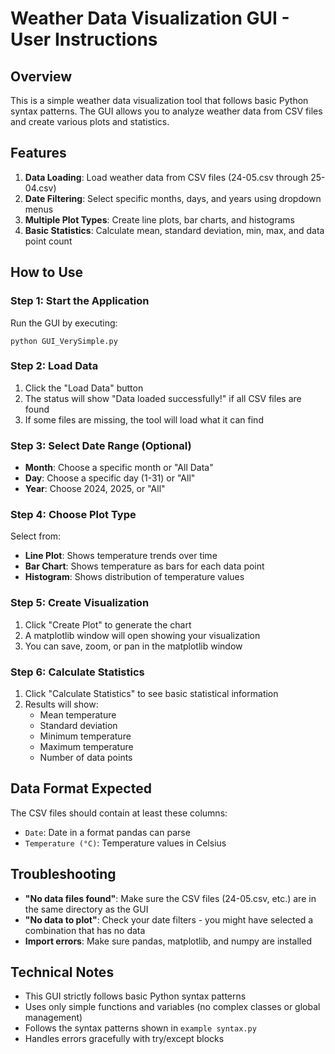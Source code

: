 # Weather Data Visualization GUI - User Instructions

## Overview
This is a simple weather data visualization tool that follows basic Python syntax patterns. The GUI allows you to analyze weather data from CSV files and create various plots and statistics.

## Features
1. **Data Loading**: Load weather data from CSV files (24-05.csv through 25-04.csv)
2. **Date Filtering**: Select specific months, days, and years using dropdown menus
3. **Multiple Plot Types**: Create line plots, bar charts, and histograms
4. **Basic Statistics**: Calculate mean, standard deviation, min, max, and data point count

## How to Use

### Step 1: Start the Application
Run the GUI by executing:
```
python GUI_VerySimple.py
```

### Step 2: Load Data
1. Click the "Load Data" button
2. The status will show "Data loaded successfully!" if all CSV files are found
3. If some files are missing, the tool will load what it can find

### Step 3: Select Date Range (Optional)
- **Month**: Choose a specific month or "All Data"
- **Day**: Choose a specific day (1-31) or "All"
- **Year**: Choose 2024, 2025, or "All"

### Step 4: Choose Plot Type
Select from:
- **Line Plot**: Shows temperature trends over time
- **Bar Chart**: Shows temperature as bars for each data point
- **Histogram**: Shows distribution of temperature values

### Step 5: Create Visualization
1. Click "Create Plot" to generate the chart
2. A matplotlib window will open showing your visualization
3. You can save, zoom, or pan in the matplotlib window

### Step 6: Calculate Statistics
1. Click "Calculate Statistics" to see basic statistical information
2. Results will show:
   - Mean temperature
   - Standard deviation
   - Minimum temperature
   - Maximum temperature
   - Number of data points

## Data Format Expected
The CSV files should contain at least these columns:
- `Date`: Date in a format pandas can parse
- `Temperature (°C)`: Temperature values in Celsius

## Troubleshooting
- **"No data files found"**: Make sure the CSV files (24-05.csv, etc.) are in the same directory as the GUI
- **"No data to plot"**: Check your date filters - you might have selected a combination that has no data
- **Import errors**: Make sure pandas, matplotlib, and numpy are installed

## Technical Notes
- This GUI strictly follows basic Python syntax patterns
- Uses only simple functions and variables (no complex classes or global management)
- Follows the syntax patterns shown in `example syntax.py`
- Handles errors gracefully with try/except blocks
